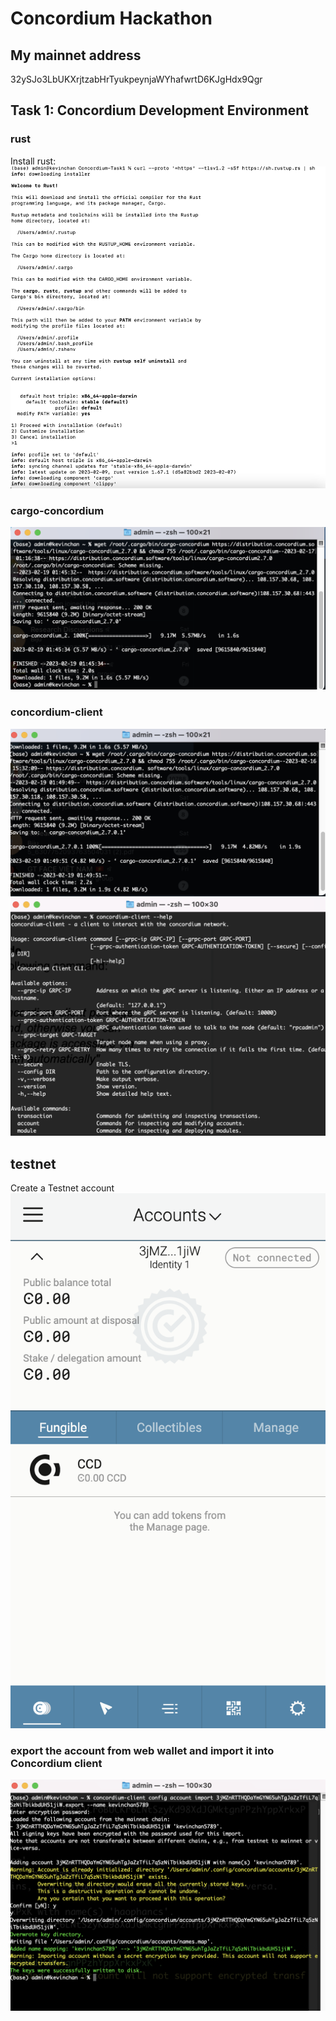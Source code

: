 # Concordium Hackathon
## My mainnet address
32ySJo3LbUKXrjtzabHrTyukpeynjaWYhafwrtD6KJgHdx9Qgr

## Task 1: Concordium Development Environment
### rust
Install rust: 
![](img/install-rust.png)


### cargo-concordium
![](img/cargo-concordium.png)


### concordium-client
![](img/concordium-client.png)
![](img/concordium-client-next.png)

## testnet 
Create a Testnet account 
![](img/Testnet.png)


### export the account from web wallet and import it into Concordium client
![](img/export.png)